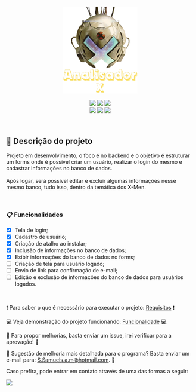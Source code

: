 <p align = "middle">
<img src="./doc/imagens/AnalisadorX - Logotipo.png" alt="drawing" width="200" tittle="Exemplo">
</p>

<p align = "center">
<img loading = "lazy" src = "https://img.shields.io/badge/Status-Pausado-red"/>
<img loading = "lazy" src = "https://img.shields.io/badge/Licença-MIT-purple"/>
<img loading = "lazy" src = "https://img.shields.io/badge/Linguagem-C%23-239120?"/>
<br>
<img loading = "lazy" src = "https://img.shields.io/github/watchers/Samuel-0liveira/analisadorX"/>
<img loading = "lazy" src = "https://img.shields.io/github/stars/Samuel-0liveira/analisadorX"/>
<img loading = "lazy" src = "https://img.shields.io/github/forks/Samuel-0liveira/AnalisadorX"/>
</p>
<br>

## :page_with_curl: Descrição do projeto
<p>
Projeto em desenvolvimento, o foco é no backend e o objetivo é estruturar um forms onde é possível criar um usuário, realizar o login do mesmo e cadastrar informações no banco de dados.<br>
<br>Após logar, será possível editar e excluir algumas informações nesse mesmo banco, tudo isso, dentro da temática dos X-Men.
</p>
<br>

### :clipboard: Funcionalidades

- [x] Tela de login;
- [x] Cadastro de usuário;
- [x] Criação de atalho ao instalar;
- [x] Inclusão de informações no banco de dados;
- [x] Exibir informações do banco de dados no forms;
- [ ] Criação de tela para usuário logado;
- [ ] Envio de link para confirmação de e-mail;
- [ ] Edição e exclusão de informações do banco de dados para usuários logados.

<br>

:exclamation: Para saber o que é necessário para executar o projeto: <a href="https://github.com/Samuel-0liveira/AnalisadorX/blob/master/doc/REQUISITOS.md">Requisitos</a> :exclamation:

:computer: Veja demonstração do projeto funcionando: <a href="https://github.com/Samuel-0liveira/AnalisadorX/blob/master/doc/FUNCIONALIDADE.md">Funcionalidade</a> :computer:

:speech_balloon: Para propor melhorias, basta enviar um issue, irei verificar para a aprovação! :speech_balloon:

:speech_balloon: Sugestão de melhoria mais detalhada para o programa? Basta enviar um e-mail para: S.Samuels.a.m@hotmail.com. :speech_balloon:<br>

Caso prefira, pode entrar em contato através de uma das formas a seguir:

<p>
<a href="https://www.linkedin.com/in/samuel-gon%C3%A7alves-de-oliveira-1071ab196/"> <img loading = "lazy" src = "https://img.shields.io/badge/LinkedIn-0077B5?style=for-the-badge&logo=linkedin&logoColor=white"/></a>
</p>